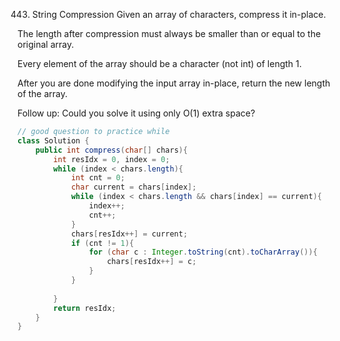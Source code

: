 443. String Compression
Given an array of characters, compress it in-place.

The length after compression must always be smaller than or equal to the original array.

Every element of the array should be a character (not int) of length 1.

After you are done modifying the input array in-place, return the new length of the array.

 
Follow up:
Could you solve it using only O(1) extra space?

```java
// good question to practice while
class Solution {
    public int compress(char[] chars){
        int resIdx = 0, index = 0;
        while (index < chars.length){            
            int cnt = 0;
            char current = chars[index];
            while (index < chars.length && chars[index] == current){
                index++;
                cnt++;
            }
            chars[resIdx++] = current;
            if (cnt != 1){
                for (char c : Integer.toString(cnt).toCharArray()){
                    chars[resIdx++] = c;
                }
            }
            
        }
        return resIdx;
    }
}
